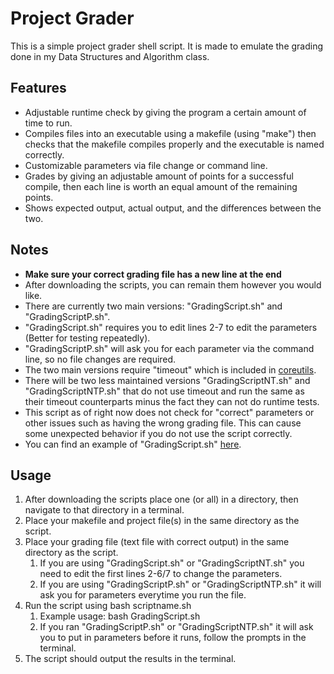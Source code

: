 # Project Grader
This is a simple project grader shell script. It is made to emulate the grading done in my Data Structures and Algorithm class.

## Features
- Adjustable runtime check by giving the program a certain amount of time to run. 
- Compiles files into an executable using a makefile (using "make") then checks that the makefile compiles properly and the executable is named correctly.
- Customizable parameters via file change or command line.
- Grades by giving an adjustable amount of points for a successful compile, then each line is worth an equal amount of the remaining points.
- Shows expected output, actual output, and the differences between the two.

## Notes
- **Make sure your correct grading file has a new line at the end**
- After downloading the scripts, you can remain them however you would like.
- There are currently two main versions: "GradingScript.sh" and "GradingScriptP.sh".
- "GradingScript.sh" requires you to edit lines 2-7 to edit the parameters (Better for testing repeatedly).
- "GradingScriptP.sh" will ask you for each parameter via the command line, so no file changes are required.
- The two main versions require "timeout" which is included in [coreutils](https://www.gnu.org/software/coreutils/).
- There will be two less maintained versions "GradingScriptNT.sh" and "GradingScriptNTP.sh" that do not use timeout and run the same as their timeout counterparts minus the fact they can not do runtime tests.
- This script as of right now does not check for "correct" parameters or other issues such as having the wrong grading file. This can cause some unexpected behavior if you do not use the script correctly.
- You can find an example of "GradingScript.sh" [here](https://github.com/PeterTheAmazingAsian/ProjectGrader/tree/master/src/example).

## Usage
1. After downloading the scripts place one (or all) in a directory, then navigate to that directory in a terminal.
2. Place your makefile and project file(s) in the same directory as the script.
3. Place your grading file (text file with correct output) in the same directory as the script.
    1. If you are using "GradingScript.sh" or "GradingScriptNT.sh" you need to edit the first lines 2-6/7 to change the parameters.
    2. If you are using "GradingScriptP.sh" or "GradingScriptNTP.sh" it will ask you for parameters everytime you run the file.
4. Run the script using bash scriptname.sh 
    1. Example usage: bash GradingScript.sh
    2. If you ran "GradingScriptP.sh" or "GradingScriptNTP.sh" it will ask you to put in parameters before it runs, follow the prompts in the terminal.
5. The script should output the results in the terminal.
